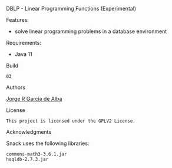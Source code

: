DBLP - Linear Programming Functions (Experimental)

Features:
   - solve linear programming problems in a database environment

Requirements:
   - Java 11

Build

    03

Authors

[Jorge R Garcia de Alba](https://xjrga.github.io "Jorge R Garcia de Alba")

License

    This project is licensed under the GPLV2 License.

Acknowledgments

Snack uses the following libraries:

    commons-math3-3.6.1.jar
    hsqldb-2.7.3.jar
